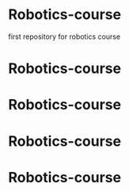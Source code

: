 # Robotics-course

first repository for robotics course
# Robotics-course
# Robotics-course
# Robotics-course
# Robotics-course
